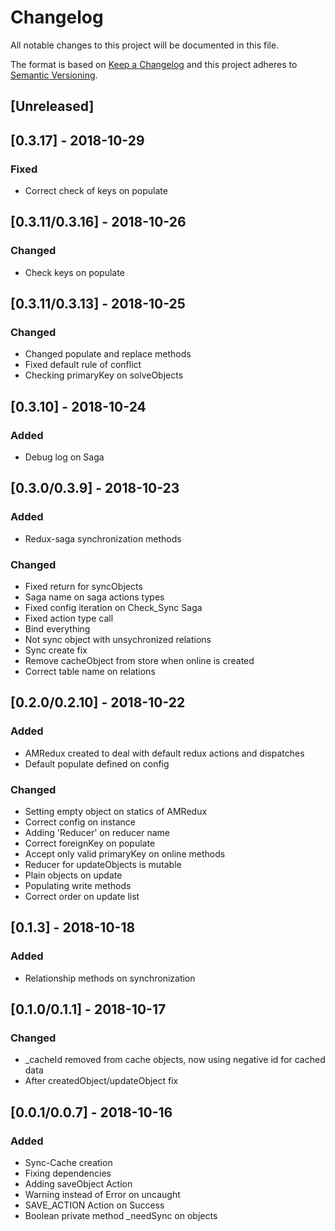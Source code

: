 # Changelog
All notable changes to this project will be documented in this file.

The format is based on [Keep a Changelog](http://keepachangelog.com/en/1.0.0/)
and this project adheres to [Semantic Versioning](http://semver.org/spec/v2.0.0.html).

## [Unreleased]

## [0.3.17] - 2018-10-29
### Fixed
- Correct check of keys on populate


## [0.3.11/0.3.16] - 2018-10-26
### Changed
- Check keys on populate

## [0.3.11/0.3.13] - 2018-10-25
### Changed
- Changed populate and replace methods
- Fixed default rule of conflict
- Checking primaryKey on solveObjects

## [0.3.10] - 2018-10-24
### Added
- Debug log on Saga

## [0.3.0/0.3.9] - 2018-10-23
### Added
- Redux-saga synchronization methods
### Changed 
- Fixed return for syncObjects
- Saga name on saga actions types
- Fixed config iteration on Check_Sync Saga
- Fixed action type call
- Bind everything
- Not sync object with unsychronized relations
- Sync create fix
- Remove cacheObject from store when online is created
- Correct table name on relations

## [0.2.0/0.2.10] - 2018-10-22
### Added
- AMRedux created to deal with default redux actions and dispatches
- Default populate defined on config
### Changed
- Setting empty object on statics of AMRedux
- Correct config on instance
- Adding 'Reducer' on reducer name
- Correct foreignKey on populate
- Accept only valid primaryKey on online methods
- Reducer for updateObjects is mutable
- Plain objects on update
- Populating write methods
- Correct order on update list

## [0.1.3] - 2018-10-18
### Added
- Relationship methods on synchronization

## [0.1.0/0.1.1] - 2018-10-17
### Changed
- _cacheId removed from cache objects, now using negative id for cached data
- After createdObject/updateObject fix

## [0.0.1/0.0.7] - 2018-10-16
### Added
- Sync-Cache creation
- Fixing dependencies
- Adding saveObject Action
- Warning instead of Error on uncaught
- SAVE_ACTION Action on Success
- Boolean private method _needSync on objects